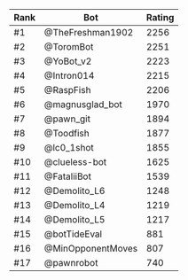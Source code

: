 Rank|Bot|Rating
---|---|---
#1|@TheFreshman1902|2256
#2|@ToromBot|2251
#3|@YoBot_v2|2223
#4|@Intron014|2215
#5|@RaspFish|2206
#6|@magnusglad_bot|1970
#7|@pawn_git|1894
#8|@Toodfish|1877
#9|@lc0_1shot|1855
#10|@clueless-bot|1625
#11|@FataliiBot|1539
#12|@Demolito_L6|1248
#13|@Demolito_L4|1219
#14|@Demolito_L5|1217
#15|@botTideEval|881
#16|@MinOpponentMoves|807
#17|@pawnrobot|740
